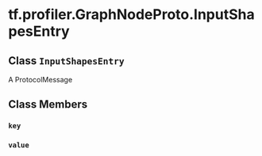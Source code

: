 <div itemscope itemtype="http://developers.google.com/ReferenceObject">
<meta itemprop="name" content="tf.profiler.GraphNodeProto.InputShapesEntry" />
<meta itemprop="path" content="Stable" />
<meta itemprop="property" content="key"/>
<meta itemprop="property" content="value"/>
</div>

# tf.profiler.GraphNodeProto.InputShapesEntry

## Class `InputShapesEntry`



A ProtocolMessage

## Class Members

<h3 id="key"><code>key</code></h3>

<h3 id="value"><code>value</code></h3>

